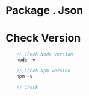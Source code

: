 # Package . Json

# Check Version
```javascript
    // Check Node Version
    node -v

    // Check Npm Version
    npm -v

    // Check
```